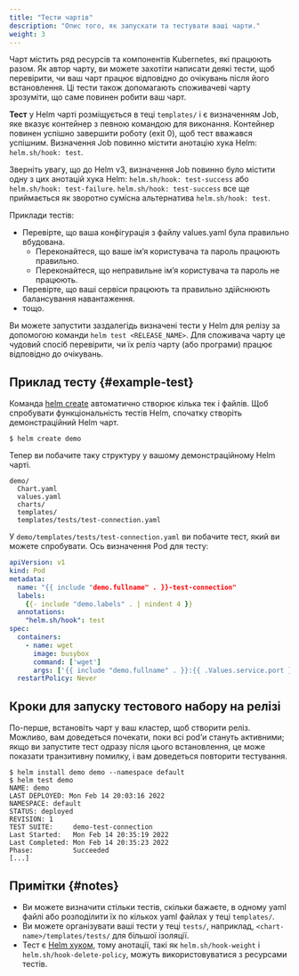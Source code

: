 ```yaml
---
title: "Тести чартів"
description: "Опис того, як запускати та тестувати ваші чарти."
weight: 3
---
```


Чарт містить ряд ресурсів та компонентів Kubernetes, які працюють разом. Як автор чарту, ви можете захотіти написати деякі тести, щоб перевірити, чи ваш чарт працює відповідно до очікувань після його встановлення. Ці тести також допомагають споживачеві чарту зрозуміти, що саме повинен робити ваш чарт.

**Тест** у Helm чарті розміщується в теці `templates/` і є визначенням Job, яке вказує контейнер з певною командою для виконання. Контейнер повинен успішно завершити роботу (exit 0), щоб тест вважався успішним. Визначення Job повинно містити анотацію хука Helm: `helm.sh/hook: test`.

Зверніть увагу, що до Helm v3, визначення Job повинно було містити одну з цих анотацій хука Helm: `helm.sh/hook: test-success` або `helm.sh/hook: test-failure`. `helm.sh/hook: test-success` все ще приймається як зворотно сумісна альтернатива `helm.sh/hook: test`.

Приклади тестів:

- Перевірте, що ваша конфігурація з файлу values.yaml була правильно вбудована.
  - Переконайтеся, що ваше імʼя користувача та пароль працюють правильно.
  - Переконайтеся, що неправильне імʼя користувача та пароль не працюють.
- Перевірте, що ваші сервіси працюють та правильно здійснюють балансування навантаження.
- тощо.

Ви можете запустити заздалегідь визначені тести у Helm для релізу за допомогою команди `helm test <RELEASE_NAME>`. Для споживача чарту це чудовий спосіб перевірити, чи їх реліз чарту (або програми) працює відповідно до очікувань.

## Приклад тесту {#example-test}

Команда [helm create](/commands/helm_create.md) автоматично створює кілька тек і файлів. Щоб спробувати функціональність тестів Helm, спочатку створіть демонстраційний Helm чарт.

```console
$ helm create demo
```

Тепер ви побачите таку структуру у вашому демонстраційному Helm чарті.

```none
demo/
  Chart.yaml
  values.yaml
  charts/
  templates/
  templates/tests/test-connection.yaml
```

У `demo/templates/tests/test-connection.yaml` ви побачите тест, який ви можете спробувати. Ось визначення Pod для тесту:

```yaml
apiVersion: v1
kind: Pod
metadata:
  name: "{{ include "demo.fullname" . }}-test-connection"
  labels:
    {{- include "demo.labels" . | nindent 4 }}
  annotations:
    "helm.sh/hook": test
spec:
  containers:
    - name: wget
      image: busybox
      command: ['wget']
      args: ['{{ include "demo.fullname" . }}:{{ .Values.service.port }}']
  restartPolicy: Never
```

## Кроки для запуску тестового набору на релізі

По-перше, встановіть чарт у ваш кластер, щоб створити реліз. Можливо, вам доведеться почекати, поки всі podʼи стануть активними; якщо ви запустите тест одразу після цього встановлення, це може показати транзитивну помилку, і вам доведеться повторити тестування.

```console
$ helm install demo demo --namespace default
$ helm test demo
NAME: demo
LAST DEPLOYED: Mon Feb 14 20:03:16 2022
NAMESPACE: default
STATUS: deployed
REVISION: 1
TEST SUITE:     demo-test-connection
Last Started:   Mon Feb 14 20:35:19 2022
Last Completed: Mon Feb 14 20:35:23 2022
Phase:          Succeeded
[...]
```

## Примітки {#notes}

- Ви можете визначити стільки тестів, скільки бажаєте, в одному yaml файлі або розподілити їх по кількох yaml файлах у теці `templates/`.
- Ви можете організувати ваші тести у теці `tests/`, наприклад, `<chart-name>/templates/tests/` для більшої ізоляції.
- Тест є [Helm хуком](charts_hooks.md), тому анотації, такі як `helm.sh/hook-weight` і `helm.sh/hook-delete-policy`, можуть використовуватися з ресурсами тестів.

